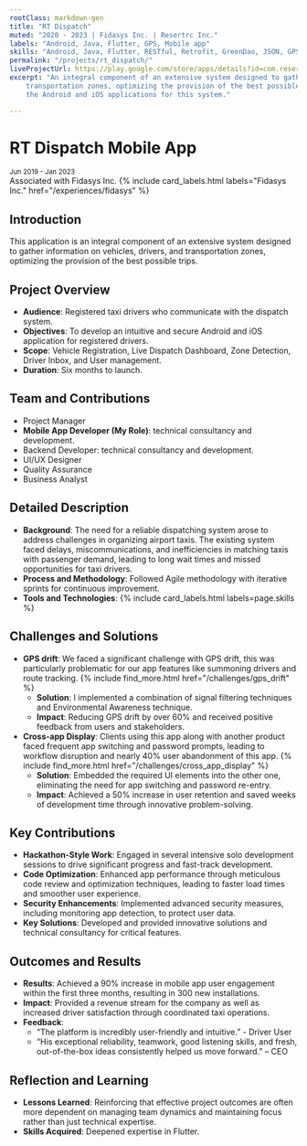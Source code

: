 ```yaml
---
rootClass: markdown-gen
title: "RT Dispatch"
muted: "2020 - 2023 | Fidasys Inc. | Resertrc Inc."
labels: "Android, Java, Flutter, GPS, Mobile app"
skills: "Android, Java, Flutter, RESTful, Retrofit, GreenDao, JSON, GPS, Location Service, Agile, Git, GitHub, Mobile app"
permalink: "/projects/rt_dispatch/"
liveProjectUrl: https://play.google.com/store/apps/details?id=com.resertrac.rtdispatch&hl=en
excerpt: "An integral component of an extensive system designed to gather information on vehicles, passengers, and 
    transportation zones, optimizing the provision of the best possible trips. My role included developing both 
    the Android and iOS applications for this system."

---
```


# RT Dispatch Mobile App
<small>Jun 2019 - Jan 2023</small>
<br>
Associated with Fidasys Inc. 
{% include card_labels.html labels="Fidasys Inc." href="/experiences/fidasys" %}


## Introduction
This application is an integral component of an extensive system designed to gather information on vehicles, drivers, and transportation zones, optimizing the provision of the best possible trips. 


## Project Overview
- **Audience**: Registered taxi drivers who communicate with the dispatch system.
- **Objectives**: To develop an intuitive and secure Android and iOS application for registered drivers.
- **Scope**: Vehicle Registration, Live Dispatch Dashboard, Zone Detection, Driver Inbox, and User management.
- **Duration**: Six months to launch.

## Team and Contributions
- Project Manager
- **Mobile App Developer (My Role)**: technical consultancy and development.
- Backend Developer: technical consultancy and development.
- UI/UX Designer
- Quality Assurance
- Business Analyst

## Detailed Description
- **Background**: The need for a reliable dispatching system arose to address challenges in organizing airport taxis. The existing system faced delays, miscommunications, and inefficiencies in matching taxis with passenger demand, leading to long wait times and missed opportunities for taxi drivers.
- **Process and Methodology**: Followed Agile methodology with iterative sprints for continuous improvement.
- **Tools and Technologies**: 
    {% include card_labels.html labels=page.skills %} 


## Challenges and Solutions
- **GPS drift**: We faced a significant challenge with GPS drift, this was particularly problematic for our app features like summoning drivers and route tracking. {% include find_more.html href="/challenges/gps_drift" %}
    - **Solution**: I implemented a combination of signal filtering techniques and Environmental Awareness technique.
    - **Impact**: Reducing GPS drift by over 60% and received positive feedback from users and stakeholders.
- **Cross-app Display**: Clients using this app along with another product faced frequent app switching and password prompts, leading to workflow disruption and nearly 40% user abandonment of this app. {% include find_more.html href="/challenges/cross_app_display" %}
    - **Solution**: Embedded the required UI elements into the other one, eliminating the need for app switching and password re-entry.
    - **Impact**: Achieved a 50% increase in user retention and saved weeks of development time through innovative problem-solving.
    
## Key Contributions
- **Hackathon-Style Work**: Engaged in several intensive solo development sessions to drive significant progress and fast-track development.
- **Code Optimization**: Enhanced app performance through meticulous code review and optimization techniques, leading to faster load times and smoother user experience.
- **Security Enhancements**: Implemented advanced security measures, including monitoring app detection, to protect user data.
- **Key Solutions**: Developed and provided innovative solutions and technical consultancy for critical features.

## Outcomes and Results
- **Results**: Achieved a 90% increase in mobile app user engagement within the first three months, resulting in 300 new installations.
- **Impact**: Provided a revenue stream for the company as well as increased driver satisfaction through coordinated taxi operations.
- **Feedback**: 
    - “The platform is incredibly user-friendly and intuitive.” - Driver User
    - “His exceptional reliability, teamwork, good listening skills, and fresh, out-of-the-box ideas consistently helped us move forward.” – CEO


## Reflection and Learning
- **Lessons Learned**: Reinforcing that effective project outcomes are often more dependent on managing team dynamics and maintaining focus rather than just technical expertise.
- **Skills Acquired**: Deepened expertise in Flutter.
